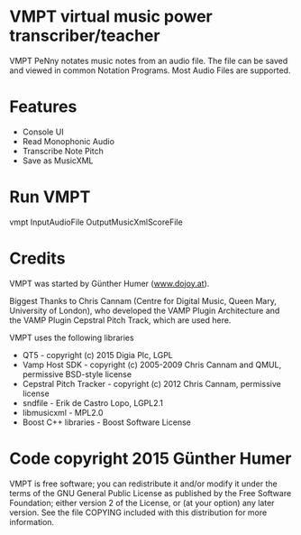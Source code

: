 VMPT virtual music power transcriber/teacher
================================================
VMPT PeNny notates music notes from an audio file. 
The file can be saved and viewed in common Notation Programs. 
Most Audio Files are supported. 

Features
================================================
 * Console UI
 * Read Monophonic Audio
 * Transcribe Note Pitch
 * Save as MusicXML

Run VMPT
================================================
vmpt InputAudioFile OutputMusicXmlScoreFile

Credits
================================================
VMPT was started by Günther Humer (www.dojoy.at). 

Biggest Thanks to Chris Cannam (Centre for Digital Music, 
Queen Mary, University of London), who developed the VAMP Plugin Architecture
and the VAMP Plugin Cepstral Pitch Track, which are used here. 

VMPT uses the following libraries
 
 * QT5 - copyright (c) 2015 Digia Plc, LGPL
 * Vamp Host SDK - copyright (c) 2005-2009 Chris Cannam and QMUL, permissive BSD-style license
 * Cepstral Pitch Tracker - copyright (c) 2012 Chris Cannam, permissive license
 * sndfile - Erik de Castro Lopo, LGPL2.1
 * libmusicxml - MPL2.0
 * Boost C++ libraries - Boost Software License

Code copyright 2015 Günther Humer
================================================
VMPT is free software; you can redistribute it and/or modify
it under the terms of the GNU General Public License as published by
the Free Software Foundation; either version 2 of the License, or (at
your option) any later version.  See the file COPYING included with
this distribution for more information. 

